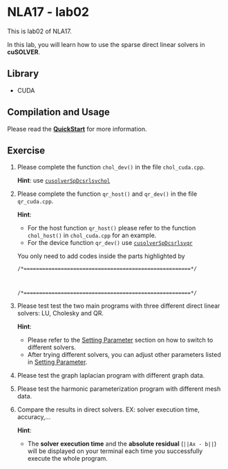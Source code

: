 # NLA17 - lab02
This is lab02 of NLA17.

In this lab, you will learn how to use the sparse direct linear solvers in __cuSOLVER__.

## Library
- CUDA

## Compilation and Usage
Please read the [__QuickStart__](QuickStart.md) for more information.

## Exercise
1. Please complete the function `chol_dev()` in the file `chol_cuda.cpp`.

	__Hint__: use [`cusolverSpDcsrlsvchol`](http://docs.nvidia.com/cuda/cusolver/index.html#cusolver-lt-t-gt-csrlsvchol)

2. Please complete the function `qr_host()` and `qr_dev()` in the file `qr_cuda.cpp`.

	__Hint__:
	* For the host function `qr_host()` please refer to the function `chol_host()` in `chol_cuda.cpp` for an example.
	* For the device function `qr_dev()` use [`cusolverSpDcsrlsvqr`](http://docs.nvidia.com/cuda/cusolver/index.html#cusolver-lt-t-gt-csrlsvqr)

	You only need to add codes inside the parts highlighted by
	
	```
	/*======================================================*/
	
	
	
	/*======================================================*/
	```

3. Please test test the two main programs with  three different direct linear solvers: LU, Cholesky and QR.

	__Hint__: 
	* Please refer to the [Setting Parameter](QuickStart.md#setting-parameters) section on how to switch to different solvers.
	* After trying different solvers, you can adjust other parameters listed in [Setting Parameter](QuickStart.md#setting-parameters).

4. Please test the graph laplacian program with different graph data.
5. Please test the harmonic parameterization program with different mesh data.
6. Compare the results in direct solvers. EX: solver execution time, accuracy,...

	__Hint__:
	* The __solver execution time__ and the __absolute residual__ (`||Ax - b||`) will be displayed on your terminal each time you successfully execute the whole program.